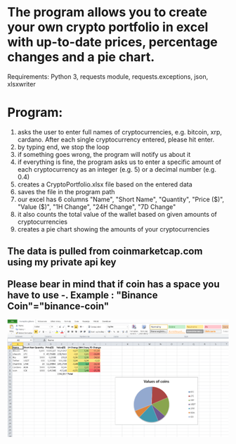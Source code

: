 # The program allows you to create your own crypto portfolio in excel with up-to-date prices, percentage changes and a pie chart.

Requirements: Python 3, requests module, requests.exceptions, json, xlsxwriter

# Program:
1. asks the user to enter full names of cryptocurrencies, e.g. bitcoin, xrp, cardano. After each single cryptocurrency entered, please hit enter.
2. by typing end, we stop the loop
3. if something goes wrong, the program will notify us about it
4. if everything is fine, the program asks us to enter a specific amount of each
 cryptocurrency as an integer (e.g. 5) or a decimal number (e.g. 0.4)
5. creates a CryptoPortfolio.xlsx file based on the entered data
6. saves the file in the program path
7. our excel has 6 columns "Name", "Short Name", "Quantity", "Price ($)", "Value ($)", "1H Change", "24H Change", "7D Change"
8. it also counts the total value of the wallet based on given amounts of cryptocurrencies
9. creates a pie chart showing the amounts of your cryptocurrencies

## The data is pulled from coinmarketcap.com using my private api key <br><br>Please bear in mind that if coin has a space you have to use -. Example : "Binance Coin"="binance-coin"

![alt tag](https://github.com/FilipGieraga/Python-ENG/blob/master/10.%20Cryptocurrency%20API/API_excel.PNG)
